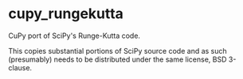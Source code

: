 # cupy_rungekutta
CuPy port of SciPy's Runge-Kutta code.

This copies substantial portions of SciPy source code and as such (presumably) needs to be distributed under the same license, BSD 3-clause.
